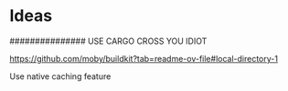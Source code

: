 # Ideas

############### USE CARGO CROSS YOU IDIOT

https://github.com/moby/buildkit?tab=readme-ov-file#local-directory-1

Use native caching feature
